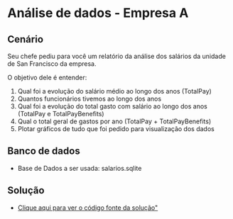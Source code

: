 # Análise de dados - Empresa A

## Cenário

Seu chefe pediu para você um relatório da análise dos salários da unidade de San Francisco da empresa. <br>

O objetivo dele é entender:
1. Qual foi a evolução do salário médio ao longo dos anos (TotalPay)
2. Quantos funcionários tivemos ao longo dos anos
3. Qual foi a evolução do total gasto com salário ao longo dos anos (TotalPay e TotalPayBenefits)
4. Qual o total geral de gastos por ano (TotalPay + TotalPayBenefits)
5. Plotar gráficos de tudo que foi pedido para visualização dos dados

## Banco de dados

- Base de Dados a ser usada: salarios.sqlite

## Solução

- <a href='https://github.com/dev-daniel-amorim/Analise_de_dados-Empresa_A/blob/main/Python%20e%20SQL%20-%20Exerc%C3%ADcio%20An%C3%A1lise%20de%20Dados.ipynb'> Clique aqui para ver o código fonte da solução"</a>
